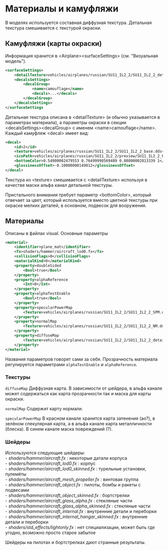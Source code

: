 # Материалы и камуфляжи

В моделях используется составная диффузная текстура. Детальная текстура смешивается с текстурой окраски.

## Камуфляжи (карты окраски)

Информация хранится в &lt;Airplane&gt;&lt;surfaceSettings&gt; (см. "Визуальная модель").

```xml
<surfaceSettings>
	<detailTexture>vehicles/airplanes/russian/SU11_IL2_2/SU11_IL2_2_detail.dds</detailTexture>
	<decalsSettings>
		<decalGroup>
			<name>camouflage</name>
			<decals>...</decals>
		</decalGroup>
	</decalsSettings>
</surfaceSettings
```

Детальная текстура описана в &lt;detailTexture&gt; (и обычно указывается в параметрах материала), а параметры окраски в секции &lt;decalsSettings&gt;&lt;decalGroup&gt; с именем &lt;name&gt;camouflage&lt;/name&gt;. Каждый камуфляж &lt;decal&gt; имеет вид:

```xml
<decal>                               
	<id>2</id>
	<texture>vehicles/airplanes/russian/SU11_IL2_2/SU11_IL2_2_base.dds</texture>
	<icoPath>vehicles/airplanes/russian/SU11_IL2_2/preview/SU11_IL2_2_base.dds</icoPath>
	<bottomColor>0.54900002479553 0.76499998569489 0.80800002813339 1</bottomColor>
	<glossinessOffset>-0.10000000149012</glossinessOffset>
</decal>
```

Текстура из &lt;texture&gt; смешивается с &lt;detailTexture&gt; используя в качестве маски альфа канал детальной текстуры.

Пристального внимания требует параметр &lt;bottomColor&gt;, который отвечает за цвет, который используется вместо цветной текстуры при окраске мелких деталей, в основном, подвесок для вооружения.

## Материалы

Описаны в файлах visual. Основные параметры

```xml
<material>
	<identifier>plane_mat</identifier>
	<fx>shaders/hammer/aircraft_lod0.fx</fx>
	<collisionFlags>0</collisionFlags>
	<materialKind>0</materialKind>
	<property>doubleSided
		<Bool>true</Bool>
	</property>
	<property>alphaReference
		<Int>0</Int>
	</property>
	<property>alphaTestEnable
		<Bool>true</Bool>
	</property>
	<property>specularPowerMap
		<Texture>vehicles/airplanes/russian/SU11_IL2_2/SU11_IL2_2_SPM.dds</Texture>
	</property>
	<property>normalMap
		<Texture>vehicles/airplanes/russian/SU11_IL2_2/SU11_IL2_2_NM.dds</Texture>
	</property>
	<property>diffuseMap
		<Texture>vehicles/airplanes/russian/SU11_IL2_2/SU11_IL2_2_detail.dds</Texture>
	</property>
</material>

```

Названия параметров говорят сами за себя. Прозрачность материала регулируется параметрами `alphaTestEnable` и `alphaReference`.

### Текстуры

`diffuseMap` Диффузная карта. В зависимости от шейдера, в альфа канале может содержаться как карта прозрачности так и маска для карты окраски.

`normalMap` Содержит карту нормали.

`specularPowerMap` В красном канале хранится карта затенения (ao?), в зелёном спекулярная карта, а в альфа канале карта металличности (блеска). В синем канале маска повреждений (?).

### Шейдеры

Используются следующие шейдеры:  
\- *shaders/hammer/aircraft.fx* : некоторые датали корпуса  
\- s*haders/hammer/aircraft\_lod0.fx* : корпус  
\- *shaders/hammer/aircraft\_lod0\_skinned.fx* : турельные установки, пулемёты  
\- *shaders/hammer/aircraft\_mesh\_propeller.fx* : винтовая группа  
\- *shaders/hammer/aircraft\_object.fx* : пилоты, бомбы и ракеты с подвесами  
\- *shaders/hammer/aircraft\_object\_skinned.fx* : бортстрелки  
\- *shaders/hammer/aircraft\_glass\_alpha.fx* : стекляные части  
\- *shaders/hammer/aircraft\_glass\_alpha\_skinned.fx* : стекляные части  
\- *shaders/hammer/aircraft\_internal.fx* : внутренние детали и переборки  
\- *shaders/hammer/aircraft\_internal\_hangar\_skinned.fx* : внутренние детали и переборки  
\- *shaders/std\_effects/lightonly.fx* : нет специализации, может быть где угодно, возможно просто старое забытое

Шейдеры на пилотах и бортстрелках дают странные результаты.